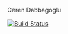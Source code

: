 Ceren Dabbagoglu

[![Build Status](https://travis-ci.org/cerenDabbagoglu/myDemoApp.svg?branch=master)](https://travis-ci.org/cerenDabbagoglu/myDemoApp)

